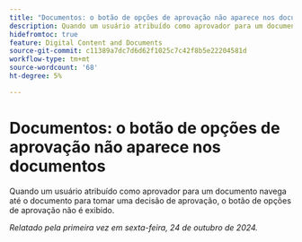 ```yaml
---
title: "Documentos: o botão de opções de aprovação não aparece nos documentos"
description: Quando um usuário atribuído como aprovador para um documento navega até o documento para tomar uma decisão de aprovação, o botão de opções de aprovação não é exibido.
hidefromtoc: true
feature: Digital Content and Documents
source-git-commit: c11389a7dc7d6d62f1025c7c42f8b5e22204581d
workflow-type: tm+mt
source-wordcount: '68'
ht-degree: 5%

---
```


# Documentos: o botão de opções de aprovação não aparece nos documentos

Quando um usuário atribuído como aprovador para um documento navega até o documento para tomar uma decisão de aprovação, o botão de opções de aprovação não é exibido.

_Relatado pela primeira vez em sexta-feira, 24 de outubro de 2024._
